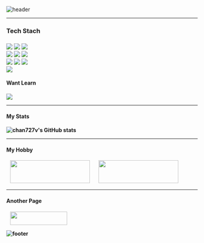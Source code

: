 
<!--
**chan727v/chan727v** is a ✨ _special_ ✨ repository because its `README.md` (this file) appears on your GitHub profile.

Here are some ideas to get you started:

- 🔭 I’m currently working on ...
- 🌱 I’m currently learning ...
- 👯 I’m looking to collaborate on ...
- 🤔 I’m looking for help with ...
- 💬 Ask me about ...
- 📫 How to reach me: ...
- 😄 Pronouns: ...
- ⚡ Fun fact: ...
-->

![header](https://capsule-render.vercel.app/api?type=transparent&color=gradient&height=300&section=header&text=My%20_Flexibility&fontSize=90)

<hr />

<h3>Tech Stach<h3/>

<img src="https://img.shields.io/badge/HTML-E34F26?style=flat-square&logo=HTML5&logoColor=white"/> <!--HTML-->
<img src="https://img.shields.io/badge/CSS-1572B6?style=flat-square&logo=CSS3&logoColor=white"/> <!--CSS-->
<img src="https://img.shields.io/badge/JavaScript-F7DF1E?style=flat-square&logo=JavaScript&logoColor=white"/> <!--JavaScript-->
<br />
<img src="https://img.shields.io/badge/Java-F36D00?style=flat-square&logo=Java&logoColor=white"/> <!--Java-->
<img src="https://img.shields.io/badge/Spring-6DB33F?style=flat-square&logo=Spring&logoColor=white"/> <!--Spring-->
<img src="https://img.shields.io/badge/PHP-777BB4?style=flat-square&logo=PHP&logoColor=white"/> <!--PHP-->
<br />
<img src="https://img.shields.io/badge/Oracle-F80000?style=flat-square&logo=Oracle&logoColor=white"/> <!--Oracle-->
<img src="https://img.shields.io/badge/MySQL-4479A1?style=flat-square&logo=MySQL&logoColor=white"/> <!--MySQL-->
<img src="https://img.shields.io/badge/Bitbucket-0052CC?style=flat-square&logo=Bitbucket&logoColor=white"/> <!--Bitbucket-->
<br />
<img src="https://img.shields.io/badge/Adobe Photoshop-31A8FF?style=flat-square&logo=Adobe Photoshop&logoColor=white"/> <!--Photoshop-->

     
<h4>Want Learn<h4/>

<img src="https://img.shields.io/badge/React-61DAFB?style=flat-square&logo=React&logoColor=white"/>
     
<hr />
     
<h4>My Stats<h4/>

![chan727v's GitHub stats](https://github-readme-stats.vercel.app/api?username=chan727v&show_icons=true&theme=midnight-purple) <!--Stats-->

<hr />

<h4>My Hobby<h4/>

<a href="https://www.netflix.com/kr/">
<img src="https://img.shields.io/badge/Netflix-E50914?style=flat&logo=Netflix&logoColor=white" 
     style="height : auto; margin-left : 10px; margin-right : 10px; width:210px; height:60px;"/></a> <!--Netflix-->

<a href="https://www.youtube.com/">
<img src="https://img.shields.io/badge/YouTube-FF0000?style=flat&logo=YouTube&logoColor=white" 
     style="height : auto; margin-left : 10px; margin-right : 10px; width:210px; height:60px;"/></a> <!--YouTube-->

<hr />

<h4>Another Page<h4/>

<a href="https://www.instagram.com/93_roman/">
    <img 
        src="http://img.shields.io/badge/-Instagram-E4405F?style=flat&logo=Instagram&link=https://www.instagram.com/93_roman/&logoColor=white" 
        style="height : auto; margin-left : 10px; margin-right : 10px; width:150px; height:35px;"/> <!--Instagram-->
</a>

     
![footer](https://capsule-render.vercel.app/api?type=waving&color=gradient&height=300&section=footer&fontSize=90)
